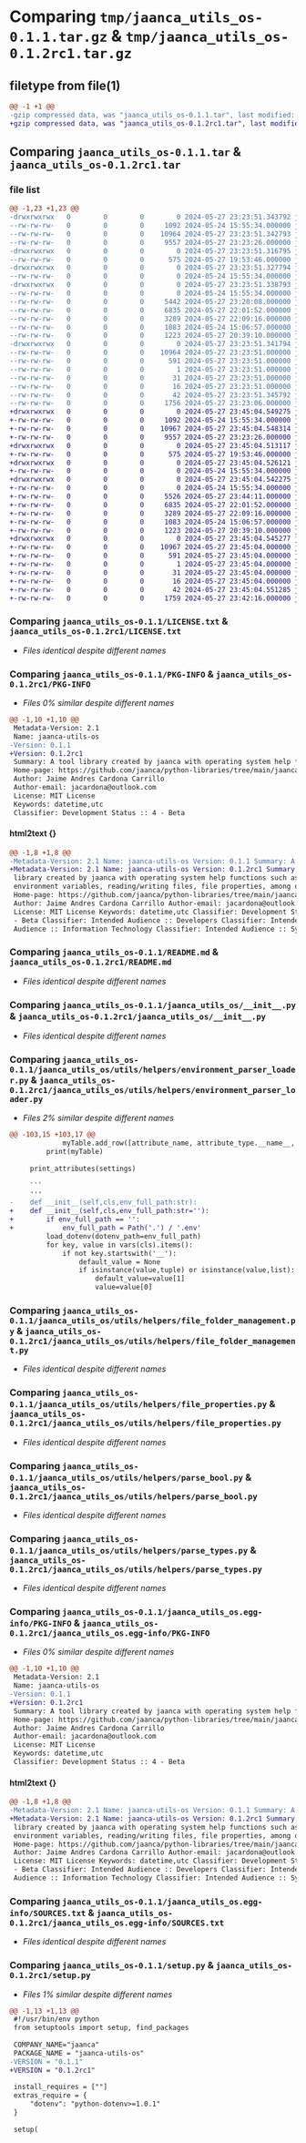 # Comparing `tmp/jaanca_utils_os-0.1.1.tar.gz` & `tmp/jaanca_utils_os-0.1.2rc1.tar.gz`

## filetype from file(1)

```diff
@@ -1 +1 @@
-gzip compressed data, was "jaanca_utils_os-0.1.1.tar", last modified: Mon May 27 23:23:51 2024, max compression
+gzip compressed data, was "jaanca_utils_os-0.1.2rc1.tar", last modified: Mon May 27 23:45:04 2024, max compression
```

## Comparing `jaanca_utils_os-0.1.1.tar` & `jaanca_utils_os-0.1.2rc1.tar`

### file list

```diff
@@ -1,23 +1,23 @@
-drwxrwxrwx   0        0        0        0 2024-05-27 23:23:51.343792 jaanca_utils_os-0.1.1/
--rw-rw-rw-   0        0        0     1092 2024-05-24 15:55:34.000000 jaanca_utils_os-0.1.1/LICENSE.txt
--rw-rw-rw-   0        0        0    10964 2024-05-27 23:23:51.342793 jaanca_utils_os-0.1.1/PKG-INFO
--rw-rw-rw-   0        0        0     9557 2024-05-27 23:23:26.000000 jaanca_utils_os-0.1.1/README.md
-drwxrwxrwx   0        0        0        0 2024-05-27 23:23:51.316795 jaanca_utils_os-0.1.1/jaanca_utils_os/
--rw-rw-rw-   0        0        0      575 2024-05-27 19:53:46.000000 jaanca_utils_os-0.1.1/jaanca_utils_os/__init__.py
-drwxrwxrwx   0        0        0        0 2024-05-27 23:23:51.327794 jaanca_utils_os-0.1.1/jaanca_utils_os/utils/
--rw-rw-rw-   0        0        0        0 2024-05-24 15:55:34.000000 jaanca_utils_os-0.1.1/jaanca_utils_os/utils/__init__.py
-drwxrwxrwx   0        0        0        0 2024-05-27 23:23:51.338793 jaanca_utils_os-0.1.1/jaanca_utils_os/utils/helpers/
--rw-rw-rw-   0        0        0        0 2024-05-24 15:55:34.000000 jaanca_utils_os-0.1.1/jaanca_utils_os/utils/helpers/__init__.py
--rw-rw-rw-   0        0        0     5442 2024-05-27 23:20:08.000000 jaanca_utils_os-0.1.1/jaanca_utils_os/utils/helpers/environment_parser_loader.py
--rw-rw-rw-   0        0        0     6835 2024-05-27 22:01:52.000000 jaanca_utils_os-0.1.1/jaanca_utils_os/utils/helpers/file_folder_management.py
--rw-rw-rw-   0        0        0     3289 2024-05-27 22:09:16.000000 jaanca_utils_os-0.1.1/jaanca_utils_os/utils/helpers/file_properties.py
--rw-rw-rw-   0        0        0     1083 2024-05-24 15:06:57.000000 jaanca_utils_os-0.1.1/jaanca_utils_os/utils/helpers/parse_bool.py
--rw-rw-rw-   0        0        0     1223 2024-05-27 20:39:10.000000 jaanca_utils_os-0.1.1/jaanca_utils_os/utils/helpers/parse_types.py
-drwxrwxrwx   0        0        0        0 2024-05-27 23:23:51.341794 jaanca_utils_os-0.1.1/jaanca_utils_os.egg-info/
--rw-rw-rw-   0        0        0    10964 2024-05-27 23:23:51.000000 jaanca_utils_os-0.1.1/jaanca_utils_os.egg-info/PKG-INFO
--rw-rw-rw-   0        0        0      591 2024-05-27 23:23:51.000000 jaanca_utils_os-0.1.1/jaanca_utils_os.egg-info/SOURCES.txt
--rw-rw-rw-   0        0        0        1 2024-05-27 23:23:51.000000 jaanca_utils_os-0.1.1/jaanca_utils_os.egg-info/dependency_links.txt
--rw-rw-rw-   0        0        0       31 2024-05-27 23:23:51.000000 jaanca_utils_os-0.1.1/jaanca_utils_os.egg-info/requires.txt
--rw-rw-rw-   0        0        0       16 2024-05-27 23:23:51.000000 jaanca_utils_os-0.1.1/jaanca_utils_os.egg-info/top_level.txt
--rw-rw-rw-   0        0        0       42 2024-05-27 23:23:51.345792 jaanca_utils_os-0.1.1/setup.cfg
--rw-rw-rw-   0        0        0     1756 2024-05-27 23:23:06.000000 jaanca_utils_os-0.1.1/setup.py
+drwxrwxrwx   0        0        0        0 2024-05-27 23:45:04.549275 jaanca_utils_os-0.1.2rc1/
+-rw-rw-rw-   0        0        0     1092 2024-05-24 15:55:34.000000 jaanca_utils_os-0.1.2rc1/LICENSE.txt
+-rw-rw-rw-   0        0        0    10967 2024-05-27 23:45:04.548314 jaanca_utils_os-0.1.2rc1/PKG-INFO
+-rw-rw-rw-   0        0        0     9557 2024-05-27 23:23:26.000000 jaanca_utils_os-0.1.2rc1/README.md
+drwxrwxrwx   0        0        0        0 2024-05-27 23:45:04.513117 jaanca_utils_os-0.1.2rc1/jaanca_utils_os/
+-rw-rw-rw-   0        0        0      575 2024-05-27 19:53:46.000000 jaanca_utils_os-0.1.2rc1/jaanca_utils_os/__init__.py
+drwxrwxrwx   0        0        0        0 2024-05-27 23:45:04.526121 jaanca_utils_os-0.1.2rc1/jaanca_utils_os/utils/
+-rw-rw-rw-   0        0        0        0 2024-05-24 15:55:34.000000 jaanca_utils_os-0.1.2rc1/jaanca_utils_os/utils/__init__.py
+drwxrwxrwx   0        0        0        0 2024-05-27 23:45:04.542275 jaanca_utils_os-0.1.2rc1/jaanca_utils_os/utils/helpers/
+-rw-rw-rw-   0        0        0        0 2024-05-24 15:55:34.000000 jaanca_utils_os-0.1.2rc1/jaanca_utils_os/utils/helpers/__init__.py
+-rw-rw-rw-   0        0        0     5526 2024-05-27 23:44:11.000000 jaanca_utils_os-0.1.2rc1/jaanca_utils_os/utils/helpers/environment_parser_loader.py
+-rw-rw-rw-   0        0        0     6835 2024-05-27 22:01:52.000000 jaanca_utils_os-0.1.2rc1/jaanca_utils_os/utils/helpers/file_folder_management.py
+-rw-rw-rw-   0        0        0     3289 2024-05-27 22:09:16.000000 jaanca_utils_os-0.1.2rc1/jaanca_utils_os/utils/helpers/file_properties.py
+-rw-rw-rw-   0        0        0     1083 2024-05-24 15:06:57.000000 jaanca_utils_os-0.1.2rc1/jaanca_utils_os/utils/helpers/parse_bool.py
+-rw-rw-rw-   0        0        0     1223 2024-05-27 20:39:10.000000 jaanca_utils_os-0.1.2rc1/jaanca_utils_os/utils/helpers/parse_types.py
+drwxrwxrwx   0        0        0        0 2024-05-27 23:45:04.545277 jaanca_utils_os-0.1.2rc1/jaanca_utils_os.egg-info/
+-rw-rw-rw-   0        0        0    10967 2024-05-27 23:45:04.000000 jaanca_utils_os-0.1.2rc1/jaanca_utils_os.egg-info/PKG-INFO
+-rw-rw-rw-   0        0        0      591 2024-05-27 23:45:04.000000 jaanca_utils_os-0.1.2rc1/jaanca_utils_os.egg-info/SOURCES.txt
+-rw-rw-rw-   0        0        0        1 2024-05-27 23:45:04.000000 jaanca_utils_os-0.1.2rc1/jaanca_utils_os.egg-info/dependency_links.txt
+-rw-rw-rw-   0        0        0       31 2024-05-27 23:45:04.000000 jaanca_utils_os-0.1.2rc1/jaanca_utils_os.egg-info/requires.txt
+-rw-rw-rw-   0        0        0       16 2024-05-27 23:45:04.000000 jaanca_utils_os-0.1.2rc1/jaanca_utils_os.egg-info/top_level.txt
+-rw-rw-rw-   0        0        0       42 2024-05-27 23:45:04.551285 jaanca_utils_os-0.1.2rc1/setup.cfg
+-rw-rw-rw-   0        0        0     1759 2024-05-27 23:42:16.000000 jaanca_utils_os-0.1.2rc1/setup.py
```

### Comparing `jaanca_utils_os-0.1.1/LICENSE.txt` & `jaanca_utils_os-0.1.2rc1/LICENSE.txt`

 * *Files identical despite different names*

### Comparing `jaanca_utils_os-0.1.1/PKG-INFO` & `jaanca_utils_os-0.1.2rc1/PKG-INFO`

 * *Files 0% similar despite different names*

```diff
@@ -1,10 +1,10 @@
 Metadata-Version: 2.1
 Name: jaanca-utils-os
-Version: 0.1.1
+Version: 0.1.2rc1
 Summary: A tool library created by jaanca with operating system help functions such as reading environment variables, reading/writing files, file properties, among others.
 Home-page: https://github.com/jaanca/python-libraries/tree/main/jaanca-utils-os
 Author: Jaime Andres Cardona Carrillo
 Author-email: jacardona@outlook.com
 License: MIT License
 Keywords: datetime,utc
 Classifier: Development Status :: 4 - Beta
```

#### html2text {}

```diff
@@ -1,8 +1,8 @@
-Metadata-Version: 2.1 Name: jaanca-utils-os Version: 0.1.1 Summary: A tool
+Metadata-Version: 2.1 Name: jaanca-utils-os Version: 0.1.2rc1 Summary: A tool
 library created by jaanca with operating system help functions such as reading
 environment variables, reading/writing files, file properties, among others.
 Home-page: https://github.com/jaanca/python-libraries/tree/main/jaanca-utils-os
 Author: Jaime Andres Cardona Carrillo Author-email: jacardona@outlook.com
 License: MIT License Keywords: datetime,utc Classifier: Development Status :: 4
 - Beta Classifier: Intended Audience :: Developers Classifier: Intended
 Audience :: Information Technology Classifier: Intended Audience :: System
```

### Comparing `jaanca_utils_os-0.1.1/README.md` & `jaanca_utils_os-0.1.2rc1/README.md`

 * *Files identical despite different names*

### Comparing `jaanca_utils_os-0.1.1/jaanca_utils_os/__init__.py` & `jaanca_utils_os-0.1.2rc1/jaanca_utils_os/__init__.py`

 * *Files identical despite different names*

### Comparing `jaanca_utils_os-0.1.1/jaanca_utils_os/utils/helpers/environment_parser_loader.py` & `jaanca_utils_os-0.1.2rc1/jaanca_utils_os/utils/helpers/environment_parser_loader.py`

 * *Files 2% similar despite different names*

```diff
@@ -103,15 +103,17 @@
             myTable.add_row([attribute_name, attribute_type.__name__, attribute_value])
         print(myTable)        
 
     print_attributes(settings)
 
     ```
     '''
-    def __init__(self,cls,env_full_path:str):
+    def __init__(self,cls,env_full_path:str=''):
+        if env_full_path == '':
+            env_full_path = Path('.') / '.env'
         load_dotenv(dotenv_path=env_full_path)
         for key, value in vars(cls).items():
             if not key.startswith('__'):
                 default_value = None
                 if isinstance(value,tuple) or isinstance(value,list):
                     default_value=value[1]
                     value=value[0]
```

### Comparing `jaanca_utils_os-0.1.1/jaanca_utils_os/utils/helpers/file_folder_management.py` & `jaanca_utils_os-0.1.2rc1/jaanca_utils_os/utils/helpers/file_folder_management.py`

 * *Files identical despite different names*

### Comparing `jaanca_utils_os-0.1.1/jaanca_utils_os/utils/helpers/file_properties.py` & `jaanca_utils_os-0.1.2rc1/jaanca_utils_os/utils/helpers/file_properties.py`

 * *Files identical despite different names*

### Comparing `jaanca_utils_os-0.1.1/jaanca_utils_os/utils/helpers/parse_bool.py` & `jaanca_utils_os-0.1.2rc1/jaanca_utils_os/utils/helpers/parse_bool.py`

 * *Files identical despite different names*

### Comparing `jaanca_utils_os-0.1.1/jaanca_utils_os/utils/helpers/parse_types.py` & `jaanca_utils_os-0.1.2rc1/jaanca_utils_os/utils/helpers/parse_types.py`

 * *Files identical despite different names*

### Comparing `jaanca_utils_os-0.1.1/jaanca_utils_os.egg-info/PKG-INFO` & `jaanca_utils_os-0.1.2rc1/jaanca_utils_os.egg-info/PKG-INFO`

 * *Files 0% similar despite different names*

```diff
@@ -1,10 +1,10 @@
 Metadata-Version: 2.1
 Name: jaanca-utils-os
-Version: 0.1.1
+Version: 0.1.2rc1
 Summary: A tool library created by jaanca with operating system help functions such as reading environment variables, reading/writing files, file properties, among others.
 Home-page: https://github.com/jaanca/python-libraries/tree/main/jaanca-utils-os
 Author: Jaime Andres Cardona Carrillo
 Author-email: jacardona@outlook.com
 License: MIT License
 Keywords: datetime,utc
 Classifier: Development Status :: 4 - Beta
```

#### html2text {}

```diff
@@ -1,8 +1,8 @@
-Metadata-Version: 2.1 Name: jaanca-utils-os Version: 0.1.1 Summary: A tool
+Metadata-Version: 2.1 Name: jaanca-utils-os Version: 0.1.2rc1 Summary: A tool
 library created by jaanca with operating system help functions such as reading
 environment variables, reading/writing files, file properties, among others.
 Home-page: https://github.com/jaanca/python-libraries/tree/main/jaanca-utils-os
 Author: Jaime Andres Cardona Carrillo Author-email: jacardona@outlook.com
 License: MIT License Keywords: datetime,utc Classifier: Development Status :: 4
 - Beta Classifier: Intended Audience :: Developers Classifier: Intended
 Audience :: Information Technology Classifier: Intended Audience :: System
```

### Comparing `jaanca_utils_os-0.1.1/jaanca_utils_os.egg-info/SOURCES.txt` & `jaanca_utils_os-0.1.2rc1/jaanca_utils_os.egg-info/SOURCES.txt`

 * *Files identical despite different names*

### Comparing `jaanca_utils_os-0.1.1/setup.py` & `jaanca_utils_os-0.1.2rc1/setup.py`

 * *Files 1% similar despite different names*

```diff
@@ -1,13 +1,13 @@
 #!/usr/bin/env python
 from setuptools import setup, find_packages
 
 COMPANY_NAME="jaanca"
 PACKAGE_NAME = "jaanca-utils-os"
-VERSION = "0.1.1"
+VERSION = "0.1.2rc1"
 
 install_requires = [""]
 extras_require = {
     "dotenv": "python-dotenv>=1.0.1"
 }
 
 setup(
```

